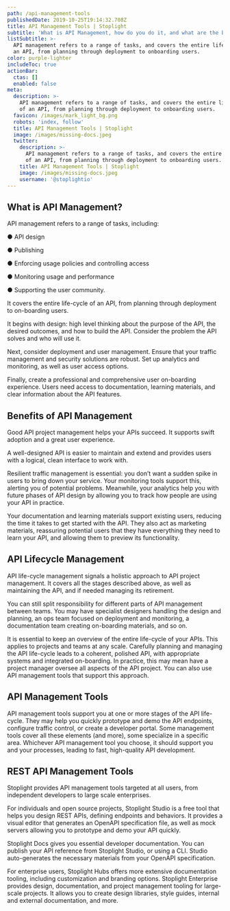 ```yaml
---
path: /api-management-tools
publishedDate: 2019-10-25T19:14:32.708Z
title: API Management Tools | Stoplight
subtitle: 'What is API Management, how do you do it, and what are the benefits?'
listSubtitle: >-
  API management refers to a range of tasks, and covers the entire lifecycle of
  an API, from planning through deployment to onboarding users.
color: purple-lighter
includeToc: true
actionBar:
  ctas: []
  enabled: false
meta:
  description: >-
    API management refers to a range of tasks, and covers the entire lifecycle
    of an API, from planning through deployment to onboarding users.
  favicon: /images/mark_light_bg.png
  robots: 'index, follow'
  title: API Management Tools | Stoplight
  image: /images/missing-docs.jpeg
  twitter:
    description: >-
      API management refers to a range of tasks, and covers the entire lifecycle
      of an API, from planning through deployment to onboarding users.
    title: API Management Tools | Stoplight
    image: /images/missing-docs.jpeg
    username: '@stoplightio'
---
```

## What is API Management?

API management refers to a range of tasks, including:

●    API design

●    Publishing

●    Enforcing usage policies and controlling access

●    Monitoring usage and performance

●    Supporting the user community. 

It covers the entire life-cycle of an API, from planning through deployment to on-boarding users.

It begins with design: high level thinking about the purpose of the API, the desired outcomes, and how to build the API. Consider the problem the API solves and who will use it. 

Next, consider deployment and user management. Ensure that your traffic management and security solutions are robust. Set up analytics and monitoring, as well as user access options.

Finally, create a professional and comprehensive user on-boarding experience. Users need access to documentation, learning materials, and clear information about the API features.

## Benefits of API Management

Good API project management helps your APIs succeed. It supports swift adoption and a great user experience.

A well-designed API is easier to maintain and extend and provides users with a logical, clean interface to work with. 

Resilient traffic management is essential: you don’t want a sudden spike in users to bring down your service. Your monitoring tools support this, alerting you of potential problems. Meanwhile, your analytics help you with future phases of API design by allowing you to track how people are using your API in practice.

Your documentation and learning materials support existing users, reducing the time it takes to get started with the API. They also act as marketing materials, reassuring potential users that they have everything they need to learn your API, and allowing them to preview its functionality.

## API Lifecycle Management

API life-cycle management signals a holistic approach to API project management. It covers all the stages described above, as well as maintaining the API, and if needed managing its retirement.

You can still split responsibility for different parts of API management between teams. You may have specialist designers handling the design and planning, an ops team focused on deployment and monitoring, a documentation team creating on-boarding materials, and so on. 

It is essential to keep an overview of the entire life-cycle of your APIs. This applies to projects and teams at any scale. Carefully planning and managing the API life-cycle leads to a coherent, polished API, with appropriate systems and integrated on-boarding. In practice, this may mean have a project manager oversee all aspects of the API project. You can also use API management tools that support this approach.

## API Management Tools

API management tools support you at one or more stages of the API life-cycle. They may help you quickly prototype and demo the API endpoints, configure traffic control, or create a developer portal. Some management tools cover all these elements (and more), some specialize in a specific area. Whichever API management tool you choose, it should support you and your processes, leading to fast, high-quality API development.

## REST API Management Tools

Stoplight provides API management tools targeted at all users, from independent developers to large scale enterprises.

For individuals and open source projects, Stoplight Studio is a free tool that helps you design REST APIs, defining endpoints and behaviors. It provides a visual editor that generates an OpenAPI specification file, as well as mock servers allowing you to prototype and demo your API quickly.

Stoplight Docs gives you essential developer documentation. You can publish your API reference from Stoplight Studio, or using a CLI. Studio auto-generates the necessary materials from your OpenAPI specification.

For enterprise users, Stoplight Hubs offers more extensive documentation tooling, including customization and branding options. Stoplight Enterprise provides design, documentation, and project management tooling for large-scale projects. It allows you to create design libraries, style guides, internal and external documentation, and more.
